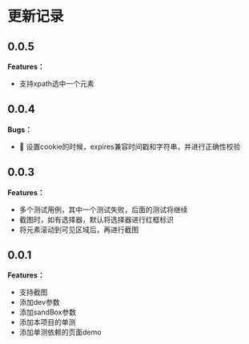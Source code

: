 # 更新记录

## 0.0.5

**Features：**

- 支持xpath选中一个元素

## 0.0.4

**Bugs：**

- 🐛 设置cookie的时候，expires兼容时间戳和字符串，并进行正确性校验

## 0.0.3

**Features：**

- 多个测试用例，其中一个测试失败，后面的测试将继续
- 截图时，如有选择器，默认将选择器进行红框标识
- 将元素滚动到可见区域后，再进行截图

## 0.0.1

**Features：**

- 支持截图
- 添加dev参数
- 添加sandBox参数
- 添加本项目的单测
- 添加单测依赖的页面demo
